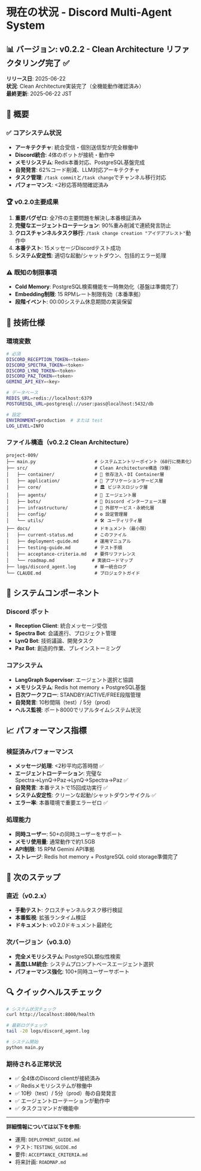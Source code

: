 # 現在の状況 - Discord Multi-Agent System

## 📊 バージョン: v0.2.2 - Clean Architecture リファクタリング完了 ✅

**リリース日**: 2025-06-22  
**状況**: Clean Architecture実装完了（全機能動作確認済み）  
**最終更新**: 2025-06-22 JST  

## 🎯 概要

### ✅ **コアシステム状況**
- **アーキテクチャ**: 統合受信・個別送信型が完全稼働中
- **Discord統合**: 4体のボットが接続・動作中
- **メモリシステム**: Redis本番対応、PostgreSQL基盤完成
- **自発発言**: 62%コード削減、LLM対応アーキテクチャ
- **タスク管理**: `/task commit`と`/task change`でチャンネル移行対応
- **パフォーマンス**: <2秒応答時間確認済み

### 🏆 **v0.2.0主要成果**
1. **重要バグゼロ**: 全7件の主要問題を解決し本番検証済み
2. **完璧なエージェントローテーション**: 90%重み削減で連続発言防止
3. **クロスチャンネルタスク移行**: `/task change creation "アイデアブレスト"`動作中
4. **本番テスト**: 15メッセージDiscordテスト成功
5. **システム安定性**: 適切な起動/シャットダウン、包括的エラー処理

### ⚠️ **既知の制限事項**
- **Cold Memory**: PostgreSQL検索機能を一時無効化（基盤は準備完了）
- **Embedding制限**: 15 RPMレート制限有効（本番準拠）
- **段階イベント**: 00:00システム休息期間の実装保留

## 🔧 **技術仕様**

### **環境変数**
```bash
# 必須
DISCORD_RECEPTION_TOKEN=<token>
DISCORD_SPECTRA_TOKEN=<token>
DISCORD_LYNQ_TOKEN=<token>
DISCORD_PAZ_TOKEN=<token>
GEMINI_API_KEY=<key>

# データベース
REDIS_URL=redis://localhost:6379
POSTGRESQL_URL=postgresql://user:pass@localhost:5432/db

# 設定
ENVIRONMENT=production  # または test
LOG_LEVEL=INFO
```

### **ファイル構造（v0.2.2 Clean Architecture）**
```
project-009/
├── main.py                      # システムエントリーポイント（68行に簡素化）
├── src/                         # Clean Architecture構造（9層）
│   ├── container/               # 🔧 依存注入・DI Container層
│   ├── application/             # 🎯 アプリケーションサービス層
│   ├── core/                    # 🏛️ ビジネスロジック層
│   ├── agents/                  # 🤖 エージェント層
│   ├── bots/                    # 💬 Discord インターフェース層
│   ├── infrastructure/          # 🔌 外部サービス・永続化層
│   ├── config/                  # ⚙️ 設定管理層
│   └── utils/                   # 🛠️ ユーティリティ層
├── docs/                        # ドキュメント（最小限）
│   ├── current-status.md        # このファイル
│   ├── deployment-guide.md      # 運用マニュアル
│   ├── testing-guide.md         # テスト手順
│   ├── acceptance-criteria.md   # 要件リファレンス
│   └── roadmap.md              # 実装ロードマップ
├── logs/discord_agent.log       # 単一統合ログ
└── CLAUDE.md                    # プロジェクトガイド
```

## 🚀 **システムコンポーネント**

### **Discord ボット**
- **Reception Client**: 統合メッセージ受信
- **Spectra Bot**: 会議進行、プロジェクト管理
- **LynQ Bot**: 技術議論、開発タスク
- **Paz Bot**: 創造的作業、ブレインストーミング

### **コアシステム**
- **LangGraph Supervisor**: エージェント選択と協調
- **メモリシステム**: Redis hot memory + PostgreSQL基盤
- **日次ワークフロー**: STANDBY/ACTIVE/FREE段階管理
- **自発発言**: 10秒間隔（test）/ 5分（prod）
- **ヘルス監視**: ポート8000でリアルタイムシステム状況

## 📈 **パフォーマンス指標**

### **検証済みパフォーマンス**
- **メッセージ処理**: <2秒平均応答時間 ✅
- **エージェントローテーション**: 完璧なSpectra→LynQ→Paz→LynQ→Spectra→Paz ✅
- **自発発言**: 本番テストで15回成功実行 ✅
- **システム安定性**: クリーンな起動/シャットダウンサイクル ✅
- **エラー率**: 本番環境で重要エラーゼロ ✅

### **処理能力**
- **同時ユーザー**: 50+の同時ユーザーをサポート
- **メモリ使用量**: 通常動作で約1.5GB
- **API制限**: 15 RPM Gemini API準拠
- **ストレージ**: Redis hot memory + PostgreSQL cold storage準備完了

## 🏁 **次のステップ**

### **直近（v0.2.x）**
- **手動テスト**: クロスチャンネルタスク移行検証
- **本番監視**: 拡張ランタイム検証
- **ドキュメント**: v0.2.0ドキュメント最終化

### **次バージョン（v0.3.0）**
- **完全メモリシステム**: PostgreSQL類似性検索
- **高度LLM統合**: システムプロンプトベースエージェント選択
- **パフォーマンス強化**: 100+同時ユーザーサポート

## 🔍 **クイックヘルスチェック**

```bash
# システム状況チェック
curl http://localhost:8000/health

# 最新ログチェック
tail -20 logs/discord_agent.log

# システム開始
python main.py
```

### **期待される正常状況**
- ✅ 全4体のDiscord clientが接続済み
- ✅ Redisメモリシステムが稼働中
- ✅ 10秒（test）/ 5分（prod）毎の自発発言
- ✅ エージェントローテーションが動作中
- ✅ タスクコマンドが機能中

---

**詳細情報については以下を参照:**
- 運用: `DEPLOYMENT_GUIDE.md`
- テスト: `TESTING_GUIDE.md`
- 要件: `ACCEPTANCE_CRITERIA.md`
- 将来計画: `ROADMAP.md`